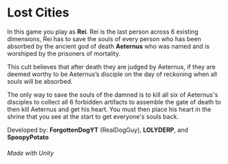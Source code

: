 # Lost Cities

In this game you play as **Rei**. Rei is the last person across 6 existing dimensions, Rei has to save the souls of every person who has been absorbed by the ancient god of death **Aeternus** who was named and is worshiped by the prisoners of mortality. 

This cult believes that after death they are judged by Aeternus, if they are deemed worthy to be Aeternus’s disciple on the day of reckoning when all souls will be absorbed. 

The only way to save the souls of the damned is to kill all six of Aeternus's disciples to collect all 6 forbidden artifacts to assemble the gate of death to then kill Aeternus and get his heart. You must then place his heart in the shrine that you see at the start to get everyone's souls back.

Developed by: **ForgottenDogYT** (RealDogGuy), **LOLYDERP**, and **SpoopyPotato**

###### Made with Unity
